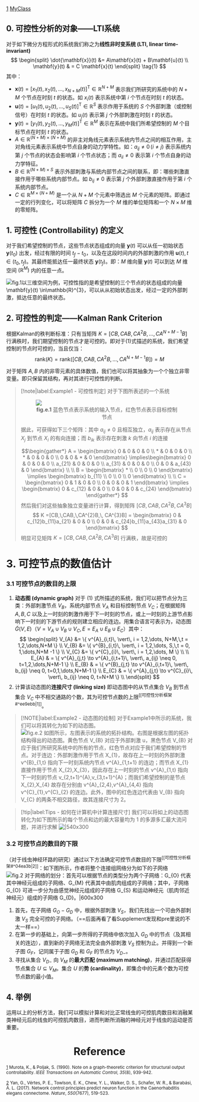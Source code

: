[1](#MyClass)
<a href="#MyClass">MyClass</a>
## 0. 可控性分析的对象——LTI系统
对于如下微分方程形式的系统我们称之为**线性非时变系统 (LTI, linear time-invariant)**
$$
\begin{split}
\dot{\mathbf{x}}(t) &= A\mathbf{x}(t) + B\mathbf{u}(t) \\
\mathbf{y}(t) & = C \mathbf{x}(t)
\end{split} \tag{1} 
$$
其中：
- $\mathbf{x}(t) = [x_{1}(t),x_{2}(t),\dots,x_{N+M}(t)]^{\text{T}} \in\mathbb{R}^{N+M}$ 表示我们所研究的系统中的 $N+M$ 个节点在时刻 $t$ 的状态。如 $x_{i}(t)$ 表示系统中第 $i$ 个节点在时刻 $t$ 的状态。
- $\mathbf{u}(t) = [u_{1}(t),u_{2}(t),\dots,u_{S}(t)]^{\text{T}}\in\mathbb{R}^{S}$ 表示作用于系统的 $S$ 个外部刺激（或控制信号）在时刻 $t$ 的状态。如 $u_{j}(t)$ 表示第 $j$ 个外部刺激在时刻 $t$ 的状态。
- $\mathbf{y}(t) = [y_{1}(t),y_{2}(t),\dots,y_{M}(t)]^{\text{T}}\in\mathbb{R}^{M}$ 表示在系统中我们所希望控制的 $M$ 个目标节点在时刻 $t$ 的状态。
- $A\in \mathbb{R}^{(N+M)\times(N+M)}$ 的非主对角线元素表示系统内节点之间的相互作用，主对角线元素表示系统中节点自身的动力学特性。如：$a_{ij}\neq 0 \,(i\neq j)$ 表示系统内第 $j$ 个节点的状态会影响第 $i$ 个节点状态；而 $a_{ii} \neq 0$ 表示第 $i$ 个节点自身的动力学特征。
- $B\in \mathbb{R}^{(N+M)\times S}$ 表示外部刺激与系统内部节点之间的联系，即：哪些刺激直接作用于哪些系统内部节点。如 $b_{ij} \neq 0$ 表示第 $j$ 个外部刺激直接作用于第 $i$ 个系统内部节点。
- $C\in \mathbb{R}^{M\times(N+M)}$ 是一个从 $N+M$ 个元素中筛选出 $M$ 个元素的矩阵。即通过一定的行列变化，可以将矩阵 $C$ 拆分为一个 $M$ 维的单位矩阵和一个 $N\times M$ 维的零矩阵。

## 1. 可控性 (Controllability) 的定义
对于我们希望控制的节点，这些节点状态组成的向量 $\mathbf{y}(t)$ 可以从任一初始状态 $\mathbf{y}(t_{0})$ 出发，经过有限的时间 $t_{f} - t_{0}$，以及在这段时间内的外部刺激的作用 $\mathbf{u}(t),\,t\in(t_{0},t_{f})$。其最终能抵达任一最终状态 $\mathbf{y}(t_{f})$。即：$M$ 维向量 $\mathbf{y}(t)$ 可以到达 $M$ 维空间 $(\mathbb{R}^{M})$ 内的任意一点。

![<strong>fig.1</strong>以三维空间为例，可控性指的是希望控制的三个节点的状态组成的向量 $\mathbf{y}(t) \in\mathbb{R}^{3}$，可以从从<font color=#0072B2>初始状态</font>出发，经过一定的外部刺激，抵达任意的<font color=#E69F00>最终状态</font>。](https://new-pic-zpp.oss-cn-guangzhou.aliyuncs.com/pic/202312191434226.svg)

## 2. 可控性的判定——Kalman Rank Criterion
根据Kalman的秩判断标准：只有当矩阵 $K = [CB,CAB, CA^{2}B, \dots, CA^{N+M-1}B]$ 行满秩时，我们期望控制的节点才是可控的。即对于$(1)$式描述的系统，我们希望控制的节点时可控的，当且仅当：
$$
\mathrm{rank}(K) = \mathrm{rank}([CB,CAB, CA^{2}B, \dots, CA^{N+M-1}B]) = M \tag{2} 
$$

对于矩阵 $A,B$ 内的非零元素的具体数值，我们也可以将其抽象为一个个独立非零变量。即只保留其结构，再对其进行可控性的判断。
<div STYLE="page-break-after: always;"></div>

> [!note|label:Example1 - 可控性判定] 
> 对于下图所表述的一个系统
> 
> <figure><img src="https://new-pic-zpp.oss-cn-guangzhou.aliyuncs.com/pic/202312191515061.svg"/><figcaption style="text-align:center"><strong>fig.e.1</strong> 蓝色节点表示系统的输入节点，红色节点表示目标控制节点</figcaption></figure>
>
> 据此，可获得如下三个矩阵：其中 $a_{ij} \neq 0$ 且相互独立，$a_{ij}$ 表示存在从节点 $X_{j}$ 到节点 $X_{i}$ 的有向连接；而 $b_{ik}$ 表示存在刺激 $k$ 向节点 $i$ 的连接
> 
> $$\begin{gather*}  A =  \begin{bmatrix} 0  & 0 & 0  & 0  \\ * & 0 & 0 & 0 \\ * & 0 & 0 & 0 \\ 0 & 0 & * & 0 \end{bmatrix} \implies\begin{bmatrix} 0  & 0 & 0  & 0  \\ a_{21} & 0 & 0 & 0 \\ a_{31} & 0 & 0 & 0 \\ 0 & 0 & a_{43} & 0 \end{bmatrix}  \\ \\  B =  \begin{bmatrix} * \\ 0 \\ 0 \\ 0 \end{bmatrix} \implies \begin{bmatrix} b_{11}  \\ 0 \\ 0 \\ 0 \end{bmatrix} \\ \\ C =  \begin{bmatrix} 0 & 1  & 0 & 0 \\ 0 & 0 & 0 & 1 \end{bmatrix} \implies  \begin{bmatrix} 0 & c_{12}  & 0 & 0  \\ 0  & 0 & 0 & c_{24} \end{bmatrix} \end{gather*} $$
> 然后我们对这些抽象独立变量进行计算，得到矩阵 $[CB,CAB,CA^{2}B,CA^{3}B]$
> $$ K =[CB,\,CAB,\,CA^{2}B,\, CA^{3}B] =  \begin{bmatrix} 0  & c_{12}b_{11}a_{21}  & 0 & 0 \\ 0  & 0  & c_{24}b_{11}a_{43}a_{31} & 0 \end{bmatrix} $$
> 明显可见矩阵 $K = [CB,CAB,CA^{2}B,CA^{3}B]$ 行满秩，故是可控的



# 3. 可控节点的数值估计
### 3.1 可控节点的数目的上限
1. **动态图 (dynamic graph)** 对于 $(1)$ 式所描述的系统，我们可以把节点分为三类：外部刺激节点 $V_{B}$，系统内部节点 $V_{A}$ 和目标控制节点 $V_{C}$；在根据矩阵 $A,B,C$ 以及上一时刻的刺激作用于下一时刻的节点，或上一时刻的上游节点影响下一时刻的下游节点的规则建立相应的连边。用集合语言可表示为，动态图 $\tilde{G}(V,E)$（$V=V_{A}\cup V_{B} \cup V_{C},\, E = E_{A}\cup E_{B}\cup E_{C}$）其中：
	$$
	\begin{split}
	V_{A} &= \{ v^{A}_{i,t}\, \vert\, i = 1,2,\dots, N+M,\,t = 1,2,\dots,N+M \} \\
	V_{B} &= \{ v^{B}_{i,t}\, \vert\, i = 1,2,\dots, S,\,t = 0, 1,\dots,N+M -1 \} \\
	V_{C} &= \{ v^{C}_{i}\, \vert\, i = 1,2,\dots, M \}  \\ \\
	E_{A} & = \{ v^{A}_{j,t} \to v^{A}_{i,t+1}\, \vert\, a_{ij} \neq 0, t=1,2,\dots,N+M-1 \} \\
	E_{B} & = \{ v^{B}_{j,t} \to v^{A}_{i,t+1}\, \vert\, b_{ij} \neq 0, t=0,1,\dots,N+M-1 \} \\
	E_{C} & = \{ v^{A}_{j,t} \to v^{C}_{i}\, \vert\, b_{ij} \neq 0, t=N+M \} \\
	\end{split}
	$$
2. 计算该动态图的**连接尺寸 (linking size)** 即动态图中的从节点集合 $V_{B}$ 到节点集合 $V_{C}$ 中不相交通路的个数，其为可控节点数的上限<sup>[[可控性分析框架#^ee9ebb|1]]</sup>。


> [!NOTE|label:Example2 - 动态图的绘制] 
> 对于Example1中所示的系统，我们可以将其转化为如下的动态图。
> ![**fig.e.2** 如图所示，左图表示的系统的拓扑结构。右图是根据左图的拓扑结构得出的动态图。<font color=#FFB570>黄色节点</font> $V_{B}$ 对应于外部刺激 $u$，黑色节点 $V_{B}$ 对应于我们所研究系统中的所有的节点，<font color=#D80273>红色节点</font>对应于我们希望控制的节点。对于连边：外部刺激作用于节点 $X_{1}$，故存在上一时刻的外部刺激 $v^{B}_{1,t}$ 指向下一时刻系统内节点 $v^{A}_{1,t+1}$ 的连边；而节点 $X_{1}$ 直接作用于节点 $X_{2},X_{3}$，因此存在上一时刻的节点 $v^{A}_{1,t}$ 指向下一时刻的节点 $v_{2,t+1}^{A},v_{3,t+1}^{A}$；而我们希望控制的是节点 $X_{2},X_{4}$ 故存在分别由 $v^{A}_{2,4},v^{A}_{4,4}$ 指向 $v^{C}_{1},v^{C}_{2}$ 的连边。此外，图中的红色连边代表由 $V_{B}$ 指向 $V_{C}$ 的两条不相交路径，故其连接尺寸为 $2$。](https://new-pic-zpp.oss-cn-guangzhou.aliyuncs.com/pic/202312191552118.svg)

<div STYLE="page-break-after: always;"></div>

> [!tip|label:Tips - 如何在计算机中计算连接尺寸] 
> 我们可以将如上的动态图转化为如下图所示的每个节点和边的最大容量均为 $1$ 的多源多汇最大流问题，并进行求解
> ![|540x300](https://new-pic-zpp.oss-cn-guangzhou.aliyuncs.com/pic/202312191612256.svg)


### 3.2 可控节点的数目的下限
（对于线虫神经环路的研究）通过以下方法确定可控节点数目的下限<sup>[[可控性分析框架#^04ea3b|2]]</sup>：如下图所示，作者将整个连接组网络分为如下的子网络
	![**fig.2** 对于网络的划分：首先可以根据节点的类型分为两个子网络：$G_{O}$ 代表其中神经元组成的子网络、$G_{M}$ 代表其中由肌肉组成的子网络；其中，子网络 $G_{O}$ 可进一步分为由感觉神经元组成的子网络 $G_{S}$ 和运动神经元（肌肉邻近神经元）组成的子网络 $G_{D}$。|600x300](https://new-pic-zpp.oss-cn-guangzhou.aliyuncs.com/pic/202312191650615.svg)
 1. 首先，在子网络 $G_{O} - G_{D}$ 中，根据外部刺激 $V_{S}$，我们先找出一个可由外部刺激 $V_{S}$ 完全可控的子网络。（==后面再看了看Supplement发现和pre里说的不太一样==）
 2. 在第一步的基础上，向第一步所得的子网络中依次加入 $G_{D}$ 中的节点（及其相关的连边），直到新的子网络无法完全由外部刺激 $V_{S}$ 控制为止。并得到一个新子图 $G_{F}$，记同属于子图 $G_{D}$ 和 $G_{F}$ 的节点为 $V_{D-}$。
 3. 寻找从集合 $V_{D-}$ 向 $V_{M}$ 的**最大匹配 (maximum matching)**，并通过匹配获得节点集合 $U\subseteq V_{M}$。集合 $U$ 的**势 (cardinality)**，即集合中的元素个数为可控节点数的最小值。


## 4. 举例
运用以上的分析方法，我们可以模拟计算和对比正常线虫的可控肌肉数目和消融某类神经元后的线虫的可控肌肉数目，进而判断所消融的神经元对于线虫的运动是否重要。

<h1 style="text-align:center">Reference</h1>

<small>[1](https://ieeexplore.ieee.org/abstract/document/58507/) Murota, K., & Poljak, S. (1990). Note on a graph-theoretic criterion for structural output controllability. _IEEE Transactions on Automatic Control_, _35_(8), 939-942.</small> <a name="MyClass"></a>


<small>[2](https://doi.org/10.1038/nature24056) Yan, G., Vértes, P. E., Towlson, E. K., Chew, Y. L., Walker, D. S., Schafer, W. R., & Barabási, A. L. (2017). Network control principles predict neuron function in the Caenorhabditis elegans connectome. _Nature_, _550_(7677), 519-523.</small>  







